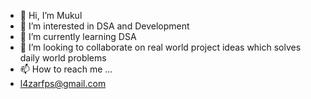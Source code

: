 - 👋 Hi, I’m Mukul
- 👀 I’m interested in DSA and Development
- 🌱 I’m currently learning DSA
- 💞️ I’m looking to collaborate on real world project ideas which solves daily world problems
- 📫 How to reach me ...
- l4zarfps@gmail.com
<!---
su7ox/su7ox is a ✨ special ✨ repository because its `README.md` (this file) appears on your GitHub profile.
You can click the Preview link to take a look at your changes.
--->

